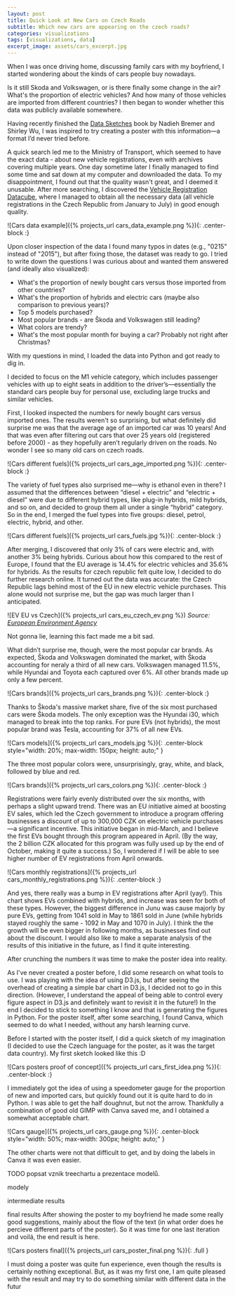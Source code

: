 ```yaml
---
layout: post
title: Quick Look at New Cars on Czech Roads
subtitle: Which new cars are appearing on the czech roads?
categories: visualizations
tags: [visualizations, data]
excerpt_image: assets/cars_excerpt.jpg
---
```



When I was once driving home, discussing family cars with my boyfriend, I started wondering about the kinds of cars people buy nowadays.

Is it still Skoda and Volkswagen, or is there finally some change in the air?
What's the proportion of electric vehicles? And how many of those vehicles are imported from different countries?
I then began to wonder whether this data was publicly available somewhere.

<!-- TODO tady chci aby koncil excerpts -->

Having recently finished the [Data Sketches](https://www.datasketch.es/) book by Nadieh Bremer and Shirley Wu, I was inspired to try creating a poster with this information—a format I’d never tried before.


A quick search led me to the Ministry of Transport, which seemed to have the exact data - about new vehicle registrations, even with archives covering multiple years.
One day sometime later I finally managed to find some time and sat down at my computer and downloaded the data. To my disappointment, I found out that the quality wasn't great, and I deemed it unusable.
After more searching, I discovered the [Vehicle Registration Datacube](https://www.dataovozidlech.cz/), where I managed to obtain all the necessary data (all vehicle registrations in the Czech Republic from January to July) in good enough quality.

![Cars data example]({% projects_url cars_data_example.png %}){: .center-block :}

Upon closer inspection of the data I found many typos in dates (e.g., "0215" instead of "2015"), but after fixing those, the dataset was ready to go.
I tried to write down the questions I was curious about and wanted them answered (and ideally also visualized):

- What's the proportion of newly bought cars versus those imported from other countries?
- What's the proportion of hybrids and electric cars (maybe also comparison to previous years)?
- Top 5 models purchased?
- Most popular brands - are Škoda and Volkswagen still leading?
- What colors are trendy?
- What's the most popular month for buying a car? Probably not right after Christmas?

With my questions in mind, I loaded the data into Python and got ready to dig in.

I decided to focus on the M1 vehicle category, which includes passenger vehicles with up to eight seats in addition to the driver’s—essentially the standard cars people buy for personal use, excluding large trucks and similar vehicles.

First, I looked inspected the numbers for newly bought cars versus imported ones.
The results weren't so surprising, but what definitely did surprise me was that the average age of an imported car was 10 years! And that was even after filtering out cars that over 25 years old (registered before 2000) - as they hopefully aren’t regularly driven on the roads. No wonder I see so many old cars on czech roads.

![Cars different fuels]({% projects_url cars_age_imported.png %}){: .center-block :}


The variety of fuel types also surprised me—why is ethanol even in there?
I assumed that the differences between “diesel + electric” and “electric + diesel” were due to different hybrid types, like plug-in hybrids, mild hybrids, and so on, and decided to group them all under a single “hybrid” category.
So in the end, I merged the fuel types into five groups: diesel, petrol, electric, hybrid, and other.

![Cars different fuels]({% projects_url cars_fuels.jpg %}){: .center-block :}


After merging, I discovered that only 3% of cars were electric and, with another 3% being hybrids. 
Curious about how this compared to the rest of Europe, I found that the EU average is 14.4% for electric vehicles and 35.6% for hybrids. 
As the results for czech republic felt quite low, I decided to do further research online.
It turned out the data was accurate: the Czech Republic lags behind most of the EU in new electric vehicle purchases. This alone would not surprise me, but the gap was much larger than I anticipated.

![EV EU vs Czech]({% projects_url cars_eu_czech_ev.png %})
_Source: [European Environment Agency](https://www.eea.europa.eu/en/analysis/indicators/new-registrations-of-electric-vehicles)_

Not gonna lie, learning this fact made me a bit sad.

What didn’t surprise me, though, were the most popular car brands. 
As expected, Škoda and Volkswagen dominated the market, with Škoda accounting for neraly a third of all new cars. Volkswagen managed 11.5%, while Hyundai and Toyota each captured over 6%. All other brands made up only a few percent.

![Cars brands]({% projects_url cars_brands.png %}){: .center-block :}


Thanks to Škoda's massive market share, five of the six most purchased cars were Škoda models. 
The only exception was the Hyundai i30, which managed to break into the top ranks.
For pure EVs (not hybrids), the most popular brand was Tesla, accounting for 37% of all new EVs.

![Cars models]({% projects_url cars_models.jpg %}){: .center-block style="width: 20%; max-width: 150px; height: auto;" }

The three most popular colors were, unsurprisingly, gray, white, and black, followed by blue and red.

![Cars brands]({% projects_url cars_colors.png %}){: .center-block :}


Registrations were fairly evenly distributed over the six months, with perhaps a slight upward trend. There was an EU initiative aimed at boosting EV sales, which led the Czech government to introduce a program offering businesses a discount of up to 300,000 CZK on electric vehicle purchases—a significant incentive. This initiative began in mid-March, and I believe the first EVs bought through this program appeared in April. (By the way, the 2 billion CZK allocated for this program was fully used up by the end of October, making it quite a success.) So, I wondered if I will be able to see higher number of EV registrations from April onwards.

![Cars monthly registrations]({% projects_url cars_monthly_registrations.png %}){: .center-block :}

And yes, there really was a bump in EV registrations after April (yay!). This chart shows EVs combined with
hybrids, and increase was seen for both of these types. However, the biggest difference in Junu was cause majorly by pure EVs, getting from 1041 sold in May to 1861 sold in June (while hybrids stayed roughly the same - 1092 in May and 1070 in July). I think the the growth will be even bigger in following months, as businesses find out 
about the discount. I would also like to make a separate analysis of the results of this initiative in the future, as I find it quite interesting.


After crunching the numbers it was time to make the poster idea into reality.

As I've never created a poster before, I did some research on what tools to use. I was playing with the idea of using D3.js, but after seeing the overhead of creating a simple bar chart in D3.js, I decided not to go in this direction. (However, I understand the appeal of being able to control every figure aspect in D3.js and definitely want to revisit it in the future!)
In the end I decided to stick to something I know and that is generating the figures in Python.
For the poster itself, after some searching, I found Canva, which seemed to do what I needed, without any harsh learning curve.

Before I started with the poster itself, I did a quick sketch of my imagination (I decided to use the Czech language for the poster, as it was the target data country).
My first sketch looked like this :D

![Cars posters proof of concept]({% projects_url cars_first_idea.png %}){: .center-block :}

I immediately got the idea of using a speedometer gauge for the proportion of new and imported cars, but quickly found out it is quite hard to do in Python.
I was able to get the half doughnut, but not the arrow.
Thankfully a combination of good old GIMP with Canva saved me, and I obtained a somewhat acceptable chart.

![Cars gauge]({% projects_url cars_gauge.png %}){: .center-block style="width: 50%; max-width: 300px; height: auto;" }

The other charts were not that difficult to get, and by doing the labels in Canva it was even easier.

TODO popsat vznik treechartu a prezentace modelů.

modely


intermediate results


final results
After showing the poster to my boyfriend he made some really good suggestions, mainly about the flow of the text (in what order does he percieve different parts of the poster). So it was time for one last iteration and voilá, the end result is here.


![Cars posters final]({% projects_url cars_poster_final.png %}){: .full }



I must doing a poster was quite fun experience, even though the results is certainly nothing exceptional.
But, as it was my first one, I am quite pleased with the result and may try to do something similar with
different data in the futur